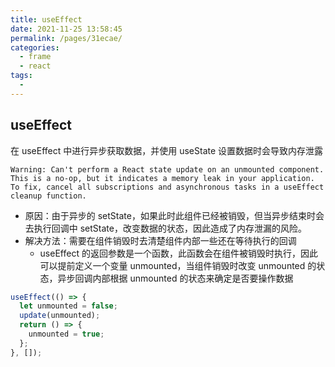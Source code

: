 ```yaml
---
title: useEffect
date: 2021-11-25 13:58:45
permalink: /pages/31ecae/
categories:
  - frame
  - react
tags:
  - 
---
```

## useEffect

在 useEffect 中进行异步获取数据，并使用 useState 设置数据时会导致内存泄露

```
Warning: Can't perform a React state update on an unmounted component. This is a no-op, but it indicates a memory leak in your application. To fix, cancel all subscriptions and asynchronous tasks in a useEffect cleanup function.
```

- 原因：由于异步的 setState，如果此时此组件已经被销毁，但当异步结束时会去执行回调中 setState，改变数据的状态，因此造成了内存泄漏的风险。
- 解决方法：需要在组件销毁时去清楚组件内部一些还在等待执行的回调
  - useEffect 的返回参数是一个函数，此函数会在组件被销毁时执行，因此可以提前定义一个变量 unmounted，当组件销毁时改变 unmounted 的状态，异步回调内部根据 unmounted 的状态来确定是否要操作数据

```js
useEffect(() => {
  let unmounted = false;
  update(unmounted);
  return () => {
    unmounted = true;
  };
}, []);
```
